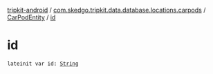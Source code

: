 [tripkit-android](../../index.md) / [com.skedgo.tripkit.data.database.locations.carpods](../index.md) / [CarPodEntity](index.md) / [id](./id.md)

# id

`lateinit var id: `[`String`](https://kotlinlang.org/api/latest/jvm/stdlib/kotlin/-string/index.html)